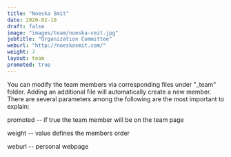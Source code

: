 ```yaml
---
title: "Noeska Smit"
date: 2020-02-10
draft: false
image: "images/team/noeska-smit.jpg"
jobtitle: "Organization Committee"
weburl: "http://noeskasmit.com/"
weight: 7
layout: team
promoted: true
---
```


You can modify the team members via corresponding files under "_team" folder. Adding an additional file will automatically create a new member. There are several parameters among the following are the most important to explain: 

promoted -- if true the team member will be on the team page

weight -- value defines the members order

weburl -- personal webpage


